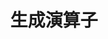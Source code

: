 ---
title: 生成演算子
type: card
card_instruction: 山札から２枚取り、自分の手札にする。このときに得たカードは同じクーンで使用できる。
image: card3.png
description: 
---